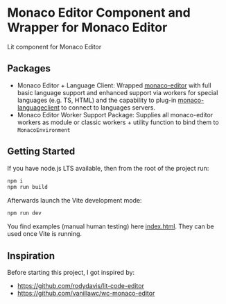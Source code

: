# Monaco Editor Component and Wrapper for Monaco Editor

Lit component for Monaco Editor

## Packages

- Monaco Editor + Language Client: Wrapped [monaco-editor](https://github.com/microsoft/monaco-editor) with full basic language support and enhanced support via workers for special languages (e.g. TS, HTML) and the capability to plug-in [monaco-languageclient](https://github.com/TypeFox/monaco-languageclient) to connect to languages servers.
- Monaco Editor Worker Support Package: Supplies all monaco-editor workers as module or classic workers + utility function to bind them to `MonacoEnvironment`

## Getting Started

If you have node.js LTS available, then from the root of the project run:

```bash
npm i
npm run build
```

Afterwards launch the Vite development mode:

```bash
npm run dev
```

You find examples (manual human testing) here [index.html](./index.html). They can be used once Vite is running.

## Inspiration

Before starting this project, I got inspired by:

- https://github.com/rodydavis/lit-code-editor
- https://github.com/vanillawc/wc-monaco-editor
